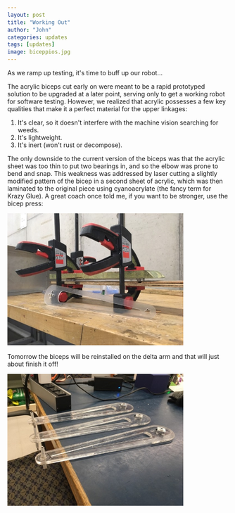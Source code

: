 ```yaml
---
layout: post
title: "Working Out"
author: "John"
categories: updates
tags: [updates]
image: biceppios.jpg
---
```


As we ramp up testing, it's time to buff up our robot...

The acrylic biceps cut early on were meant to be a rapid prototyped solution to be upgraded at a later point, serving only to get a working robot for software testing. However, we realized that acrylic possesses a few key qualities that make it a perfect material for the upper linkages:

1. It's clear, so it doesn't interfere with the machine vision searching for weeds.
2. It's lightweight.
3. It's inert (won't rust or decompose).  

The only downside to the current version of the biceps was that the acrylic sheet was too thin to put two bearings in, and so the elbow was prone to bend and snap. This weakness was addressed by laser cutting a slightly modified pattern of the bicep in a second sheet of acrylic, which was then laminated to the original piece using cyanoacrylate (the fancy term for Krazy Glue). A great coach once told me, if you want to be stronger, use the bicep press:


<img src="/assets/img/biceppress.jpg" alt="bicep press" width="400"/>


Tomorrow the biceps will be reinstalled on the delta arm and that will just about finish it off!


<img src="/assets/img/biceppios.jpg" alt="biceps" width="400"/>
